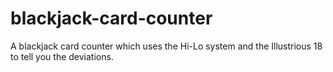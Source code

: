 # blackjack-card-counter
A blackjack card counter which uses the Hi-Lo system and the Illustrious 18 to tell you the deviations.

